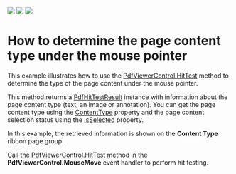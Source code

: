 <!-- default badges list -->
![](https://img.shields.io/endpoint?url=https://codecentral.devexpress.com/api/v1/VersionRange/138298370/18.1.3%2B)
[![](https://img.shields.io/badge/Open_in_DevExpress_Support_Center-FF7200?style=flat-square&logo=DevExpress&logoColor=white)](https://supportcenter.devexpress.com/ticket/details/T830567)
[![](https://img.shields.io/badge/📖_How_to_use_DevExpress_Examples-e9f6fc?style=flat-square)](https://docs.devexpress.com/GeneralInformation/403183)
<!-- default badges end -->
#  How to determine the page content type under the mouse pointer 


<p>This example illustrates how to use the <a href="https://documentation.devexpress.com/WPF/DevExpress.Xpf.PdfViewer.PdfViewerControl.HitTest.method">PdfViewerControl.HitTest</a>  method to determine the type of the page content under the mouse pointer.</p>

<p>This method returns a <a href="https://documentation.devexpress.com/WPF/DevExpress.Xpf.PdfViewer.PdfHitTestResult.class">PdfHitTestResult</a> instance with information about the page content type (text, an image or annotation). You can get the page content type using the <a href="https://documentation.devexpress.com/WPF/DevExpress.Xpf.PdfViewer.PdfHitTestResult.ContentType.property">ContentType</a>  property and the page content selection status using the <a href="https://documentation.devexpress.com/WPF/DevExpress.Xpf.PdfViewer.PdfHitTestResult.IsSelected.property">IsSelected</a> property. </p>

<p>In this example, the retrieved information is shown on the <strong>Content Type</strong> ribbon page group. </p>

<p>Call the <a href="https://documentation.devexpress.com/WPF/DevExpress.Xpf.PdfViewer.PdfViewerControl.HitTest.method">PdfViewerControl.HitTest</a>  method in the <strong>PdfViewerControl.MouseMove</strong> event handler to perform hit testing. </p>
<br/>
